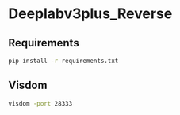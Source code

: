 # Deeplabv3plus_Reverse

## Requirements
```bash
pip install -r requirements.txt
```

## Visdom

```bash
visdom -port 28333
```
